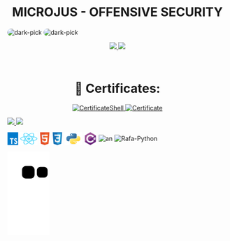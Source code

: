 <h1 align="center"> MICROJUS - OFFENSIVE SECURITY </h1> 
  <img align="center" alt="dark-pick" height="130" style="border-radius:50px;" src="https://encrypted-tbn0.gstatic.com/images?q=tbn:ANd9GcSkGFMlPtnAQXsoKW-j7wA4ukLeY8lxmM5ovQ&usqp=CAU"> <img align="center" alt="dark-pick" height="110" style="border-radius:50px;" src="https://www.spech.de/2016/06/kali-linux-auf-dem-raspberry-pi/kali-logo.png">
 
   <p align="center">
  <a href="https://github.com/Microjus/github-readme-stats">
    <img src="https://github-readme-stats.vercel.app/api?username=microjus&show_icons=true&bg_color=0d1117&text_color=FFF&border_color=444" height="165">
  </a>
  
 <img height="165em" src="https://github-readme-stats.vercel.app/api/top-langs/?username=microjus&layout=compact&langs_count=7&bg_color=0d1117&text_color=FFF&border_color=444"/>
 <div style="display: inline_block"><br>
   
   <h1 align="center"> 📜 Certificates: </h1>
<p align="center">
  <a href="https://www.sololearn.com/certificates/course/en/21983356/1157/landscape/png" target="_blank">
    <img src="https://img.shields.io/badge/certificate-Shell%20Script-blue?style=for-the-badge&amp;logo=Linux" alt="CertificateShell">
  </a>
  <a href="https://www.sololearn.com/certificates/course/en/21983356/1073/landscape/png" target="_blank">
    <img src="https://img.shields.io/badge/certificate-Terminal%20Linux-blue?style=for-the-badge&amp;logo=Linux" alt="Certificate">
  </a>
</p>
   
<a href="https://github.com/Ashutosh00710/github-readme-activity-graph">
    <img src="https://activity-graph.herokuapp.com/graph?username=microjus&theme=react-dark&hide_border=true">
  </a>
   
   <td align='center' width="190">
        <img src="https://cdn.jsdelivr.net/gh/devicons/devicon/icons/bash/bash-original.svg" width="200">
    </td>
   
   
</p>
  <img align="center" alt="Rafa-Ts" height="30" width="25" src="https://raw.githubusercontent.com/devicons/devicon/master/icons/typescript/typescript-plain.svg">
  <img align="center" alt="Rafa-React" height="30" width="40" src="https://raw.githubusercontent.com/devicons/devicon/master/icons/react/react-original.svg">
  <img align="center" alt="Rafa-HTML" height="30" width="25" src="https://raw.githubusercontent.com/devicons/devicon/master/icons/html5/html5-original.svg">
  <img align="center" alt="Rafa-CSS" height="30" width="25" src="https://raw.githubusercontent.com/devicons/devicon/master/icons/css3/css3-original.svg">
  <img align="center" alt="Rafa-Python" height="30" width="40" src="https://raw.githubusercontent.com/devicons/devicon/master/icons/python/python-original.svg">
  <img align="center" alt="Rafa-Csharp" height="30" width="30" src="https://raw.githubusercontent.com/devicons/devicon/master/icons/csharp/csharp-original.svg">
  <img align="center" alt="an" height="30" width="40" src="https://cdn.jsdelivr.net/gh/devicons/devicon/icons/android/android-plain-wordmark.svg">
  <img align="center" alt="Rafa-Python" height="30" width="25" src="https://cdn.jsdelivr.net/gh/devicons/devicon/icons/bash/bash-original.svg">
 
   ![Snake animation](https://github.com/microjus/microjus/blob/output/github-contribution-grid-snake.svg)
</div>
 
